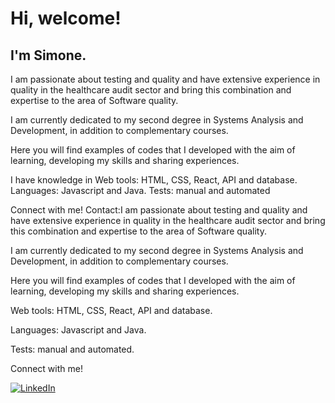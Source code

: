 

# Hi, welcome!

## I'm Simone.

I am passionate about testing and quality and have extensive experience in quality in the healthcare audit sector and bring this combination and expertise to the area of ​​Software quality.

I am currently dedicated to my second degree in Systems Analysis and Development, in addition to complementary courses.

Here you will find examples of codes that I developed with the aim of learning, developing my skills and sharing experiences.

I have knowledge in Web tools: HTML, CSS, React, API and database.
Languages: Javascript and Java.
Tests: manual and automated

Connect with me!
Contact:I am passionate about testing and quality and have extensive experience in quality in the healthcare audit sector and bring this combination and expertise to the area of ​​Software quality.

I am currently dedicated to my second degree in Systems Analysis and Development, in addition to complementary courses.

Here you will find examples of codes that I developed with the aim of learning, developing my skills and sharing experiences.

Web tools: HTML, CSS, React, API and database.

Languages: Javascript and Java.

Tests: manual and automated.

Connect with me!

[![LinkedIn](https://img.shields.io/badge/LinkedIn-0077B5?style=for-the-badge&logo=linkedin&logoColor=white)](https://www.linkedin.com/in/SimoneGabionetta/)

